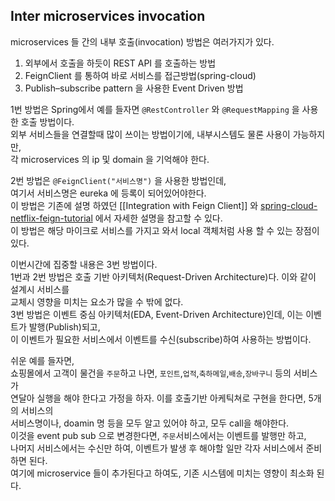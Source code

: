 Inter microservices invocation
------
microservices 들 간의 내부 호출(invocation) 방법은 여러가지가 있다.  

1. 외부에서 호출을 하듯이 REST API 를 호출하는 방법  
2. FeignClient 를 통하여 바로 서비스를 접근방법(spring-cloud)  
3. Publish–subscribe pattern 을 사용한 Event Driven 방법  


1번 방법은 Spring에서 예를 들자면 `@RestController` 와 `@RequestMapping` 을 사용한 호출 방법이다.  
외부 서비스들을 연결할때 많이 쓰이는 방법이기에, 내부시스템도 물론 사용이 가능하지만,  
각 microservices 의 ip 및 domain 을 기억해야 한다.  

2번 방법은 `@FeignClient("서비스명")` 을 사용한 방법인데,  
여기서 서비스명은 eureka 에 등록이 되어있어야한다.  
이 방법은 기존에 설명 하였던 [[Integration with Feign Client]] 와 [spring-cloud-netflix-feign-tutorial](http://www.javainuse.com/spring/spring-cloud-netflix-feign-tutorial) 에서 자세한 설명을 참고할 수 있다.  
이 방법은 해당 마이크로 서비스를 가지고 와서 local 객체처럼 사용 할 수 있는 장점이 있다.  

이번시간에 집중할 내용은 3번 방법이다.  
1번과 2번 방법은 호출 기반 아키텍처(Request-Driven Architecture)다. 이와 같이 설계시 서비스를  
교체시 영향을 미치는 요소가 많을 수 밖에 없다.  
3번 방법은 이벤트 중심 아키텍처(EDA, Event-Driven Architecture)인데, 이는 이벤트가 발행(Publish)되고,  
이 이벤트가 필요한 서비스에서 이벤트를 수신(subscribe)하여 사용하는 방법이다.  

쉬운 예를 들자면,  
쇼핑몰에서 고객이 물건을 `주문`하고 나면, `포인트`,`업적`,`축하메일`,`배송`,`장바구니` 등의 서비스가  
연달아 실행을 해야 한다고 가정을 하자. 이를 호출기반 아케틱쳐로 구현을 한다면, 5개의 서비스의  
서비스명이나, doamin 명 등을 모두 알고 있어야 하고, 모두 call을 해야한다.  
이것을 event pub sub 으로 변경한다면, `주문`서비스에서는 이벤트를 발행만 하고,  
나머지 서비스에서는 수신만 하여, 이벤트가 발생 후 해야할 일만 각자 서비스에서 준비하면 된다.  
여기에 microservice 들이 추가된다고 하여도, 기존 시스템에 미치는 영향이 최소화 된다.  